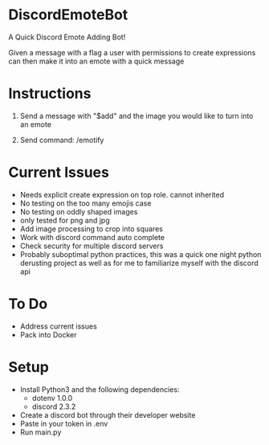 # DiscordEmoteBot

A Quick Discord Emote Adding Bot!

Given a message with a flag a user with permissions to create expressions can then make it into an emote with a quick message

## 
# Instructions
1. Send a message with "$add" and the image you would like to turn into an emote

2. Send command: /emotify <name>

##
# Current Issues

- Needs explicit create expression on top role. cannot inherited
- No testing on the too many emojis case
- No testing on oddly shaped images
- only tested for png and jpg
- Add image processing to crop into squares
- Work with discord command auto complete
- Check security for multiple discord servers
- Probably suboptimal python practices, this was a quick one night python derusting project as well as for me to familiarize myself with the discord api

##
# To Do
- Address current issues
- Pack into Docker


##
# Setup
- Install Python3 and the following dependencies:
  - dotenv 1.0.0
  - discord 2.3.2
- Create a discord bot through their developer website
- Paste in your token in .env
- Run main.py
